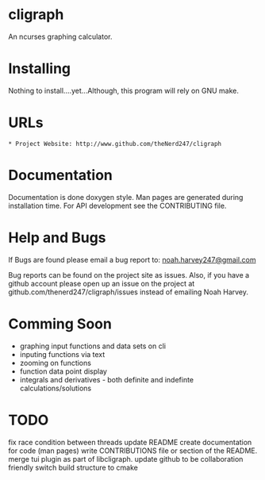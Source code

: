 cligraph
========
An ncurses graphing calculator. 

Installing
==========
Nothing to install....yet...Although, this program will rely on GNU make.

URLs
====
	* Project Website: http://www.github.com/theNerd247/cligraph

Documentation
=============
Documentation is done doxygen style. Man pages are generated during installation
time. For API development see the CONTRIBUTING file. 

Help and Bugs
=============
If Bugs are found please email a bug report to:
    noah.harvey247@gmail.com

Bug reports can be found on the project site as issues. Also, if you have a
github account please open up an issue on the project at
github.com/thenerd247/cligraph/issues instead of emailing Noah Harvey.

Comming Soon
============
* graphing input functions and data sets on cli
* inputing functions via text
* zooming on functions 
* function data point display
* integrals and derivatives - both definite and indefinte calculations/solutions

TODO
====
fix race condition between threads
update README
create documentation for code (man pages)
write CONTRIBUTIONS file or section of the README.
merge tui plugin as part of libcligraph.
update github to be collaboration friendly
switch build structure to cmake
